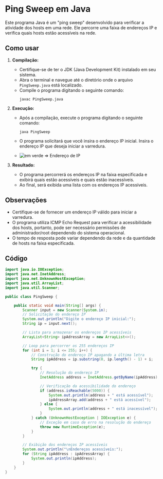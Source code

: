 # Ping Sweep em Java

Este programa Java é um "ping sweep" desenvolvido para verificar a atividade dos hosts em uma rede. Ele percorre uma faixa de endereços IP e verifica quais hosts estão acessíveis na rede.

## Como usar

1. **Compilação:**
   - Certifique-se de ter o JDK (Java Development Kit) instalado em seu sistema.
   - Abra o terminal e navegue até o diretório onde o arquivo `PingSweep.java` está localizado.
   - Compile o programa digitando o seguinte comando:
     ```
     javac PingSweep.java
     ```

2. **Execução:**
   - Após a compilação, execute o programa digitando o seguinte comando:
     ```
     java PingSweep
     ```
   - O programa solicitará que você insira o endereço IP inicial. Insira o endereço IP que deseja iniciar a varredura.
  
   - ![em verde => Endereço de IP](PinSweep\imagens\host.png)


3. **Resultado:**
   - O programa percorrerá os endereços IP na faixa especificada e exibirá quais estão acessíveis e quais estão inacessíveis.
   - Ao final, será exibida uma lista com os endereços IP acessíveis.

## Observações

- Certifique-se de fornecer um endereço IP válido para iniciar a varredura.
- O programa utiliza ICMP Echo Request para verificar a acessibilidade dos hosts, portanto, pode ser necessário permissões de administrador/root dependendo do sistema operacional.
- O tempo de resposta pode variar dependendo da rede e da quantidade de hosts na faixa especificada.

## Código

```java
import java.io.IOException;
import java.net.InetAddress;
import java.net.UnknownHostException;
import java.util.ArrayList;
import java.util.Scanner;

public class PingSweep {

    public static void main(String[] args) {
        Scanner input = new Scanner(System.in);
        // Solicitação do endereço IP
        System.out.println("Digite o endereço IP inicial:");
        String ip = input.next();

        // Lista para armazenar os endereços IP acessíveis
        ArrayList<String> ipAdressArray = new ArrayList<>();

        // Loop para percorrer os 255 endereços IP
        for (int i = 1; i <= 255; i++) {
            // Construção do endereço IP apagando a última letra
            String ipAddress = ip.substring(0, ip.length() - 1) + i;

            try {
                // Resolução do endereço IP
                InetAddress address = InetAddress.getByName(ipAddress);

                // Verificação da acessibilidade do endereço
                if (address.isReachable(5000)) {
                    System.out.println(address + " está acessível");
                    ipAdressArray.add(address + " está acessível");
                } else {
                    System.out.println(address + " está inacessível");
                }
            } catch (UnknownHostException | IOException e) {
                // Exceção em caso de erro na resolução do endereço
                throw new RuntimeException(e);
            }
        }

        // Exibição dos endereços IP acessíveis
        System.out.println("\nEndereços acessíveis:");
        for (String ipAddress : ipAdressArray) {
            System.out.println(ipAddress);
        }
    }
}
